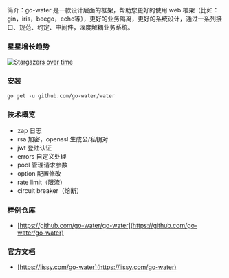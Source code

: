 简介：go-water 是一款设计层面的框架，帮助您更好的使用 web 框架（比如：gin，iris，beego，echo等），更好的业务隔离，更好的系统设计，通过一系列接口、规范、约定、中间件，深度解耦业务系统。

### 星星增长趋势
[![Stargazers over time](https://starchart.cc/go-water/water.svg)](https://starchart.cc/go-water/water)

### 安装
```
go get -u github.com/go-water/water
```

### 技术概览
+ zap 日志
+ rsa 加密，openssl 生成公/私钥对
+ jwt 登陆认证
+ errors 自定义处理
+ pool 管理请求参数
+ option 配置修改
+ rate limit（限流）
+ circuit breaker（熔断）

### 样例仓库
+ [https://github.com/go-water/go-water](https://github.com/go-water/go-water)

### 官方文档
+ [https://iissy.com/go-water](https://iissy.com/go-water)